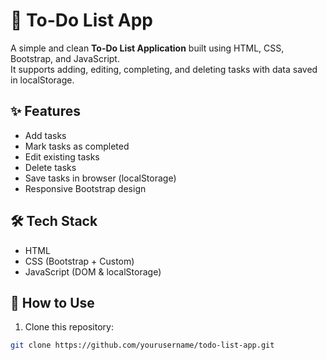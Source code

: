 # 📝 To-Do List App

A simple and clean **To-Do List Application** built using HTML, CSS, Bootstrap, and JavaScript.  
It supports adding, editing, completing, and deleting tasks with data saved in localStorage.

## ✨ Features
- Add tasks
- Mark tasks as completed
- Edit existing tasks
- Delete tasks
- Save tasks in browser (localStorage)
- Responsive Bootstrap design

## 🛠 Tech Stack
- HTML
- CSS (Bootstrap + Custom)
- JavaScript (DOM & localStorage)

## 🚀 How to Use
1. Clone this repository:
```bash
git clone https://github.com/yourusername/todo-list-app.git
